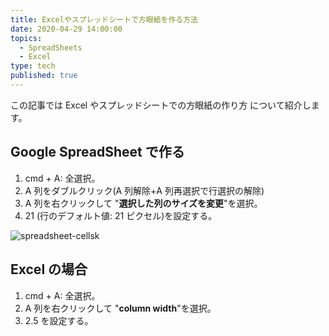 ```yaml
---
title: Excelやスプレッドシートで方眼紙を作る方法
date: 2020-04-29 14:00:00
topics:
  - SpreadSheets
  - Excel
type: tech
published: true
---
```


この記事では Excel やスプレッドシートでの方眼紙の作り方 について紹介します。

## Google SpreadSheet で作る

1. cmd + A: 全選択。
1. A 列をダブルクリック(A 列解除+A 列再選択で行選択の解除)
1. A 列を右クリックして "**選択した列のサイズを変更**"を選択。
1. 21 (行のデフォルト値: 21 ピクセル)を設定する。

![spreadsheet-cellsk](https://elzup-image-storage.s3.amazonaws.com/blog/spreadsheet-cells.png)

## Excel の場合

1. cmd + A: 全選択。
1. A 列を右クリックして "**column width**"を選択。
1. 2.5 を設定する。
